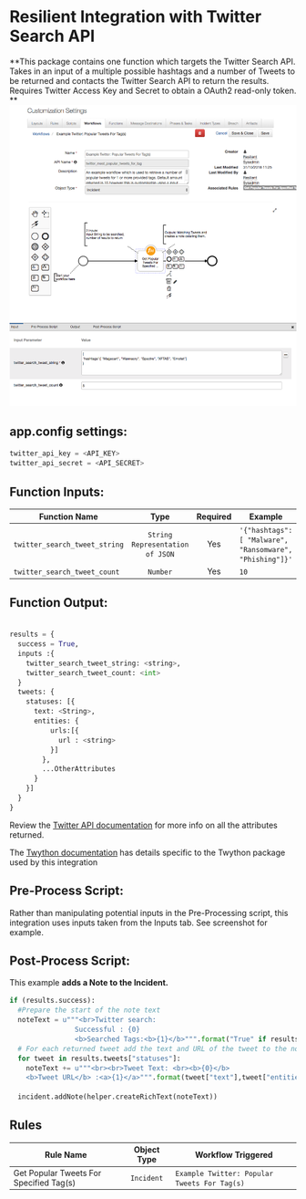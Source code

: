 # Resilient Integration with Twitter Search API
**This package contains one function which targets the Twitter Search API. Takes in an input of a multiple possible hashtags and a number of Tweets to be returned and contacts the Twitter Search API to return the results. Requires Twitter Access Key and Secret to obtain a OAuth2 read-only token. **
 ![screenshot](./screenshots/1.png)


## app.config settings:
```python
twitter_api_key = <API_KEY>
twitter_api_secret = <API_SECRET>
```

## Function Inputs:
| Function Name | Type | Required | Example |
| ------------- | :--: | :-------:| ------- |
| `twitter_search_tweet_string` | `String Representation of JSON` | Yes | `'{"hashtags":[ "Malware", "Ransomware", "Phishing"]}'` |
| `twitter_search_tweet_count` | `Number` | Yes | `10` |


## Function Output:
```python

results = {
  success = True,
  inputs :{
    twitter_search_tweet_string: <string>,
    twitter_search_tweet_count: <int>
  }
  tweets: {
    statuses: [{
      text: <String>,
      entities: {
          urls:[{
            url : <string>
          }]
        },
        ...OtherAttributes
      }
    }]
  }
}

```


Review the [Twitter API documentation](https://developer.twitter.com/en/docs/tweets/search/api-reference/get-search-tweets.html) for more info on all the attributes returned.

The [Twython documentation](https://twython.readthedocs.io/en/latest/) has details specific to the Twython package used by this integration



## Pre-Process Script:
Rather than manipulating potential inputs in the Pre-Processing script, this integration uses inputs taken from the Inputs tab. See screenshot for example.


## Post-Process Script:
This example **adds a Note to the Incident.**
```python
if (results.success):
  #Prepare the start of the note text
  noteText = u"""<br>Twitter search: 
                Successful : {0}
                <b>Searched Tags:<b>{1}</b>""".format("True" if results["success"] is True else False, results["inputs"]["twitter_search_tweet_string"])
  # For each returned tweet add the text and URL of the tweet to the noteText
  for tweet in results.tweets["statuses"]:
    noteText += u"""<br><br>Tweet Text: <br><b>{0}</b>
    <b>Tweet URL</b> :<a>{1}</a>""".format(tweet["text"],tweet["entities"]["urls"][0]["url"]) 
    
  incident.addNote(helper.createRichText(noteText))
```

## Rules
| Rule Name | Object Type | Workflow Triggered |
| --------- | :---------: | ------------------ |
| Get Popular Tweets For Specified Tag(s) | `Incident` | `Example Twitter: Popular Tweets For Tag(s)` |
